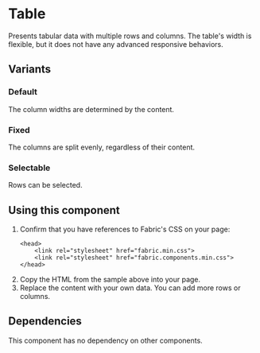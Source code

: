 # Table
Presents tabular data with multiple rows and columns. The table's width is flexible, but it does not have any advanced responsive behaviors.

## Variants

### Default
The column widths are determined by the content.
<!---
{{> Table props=TableExampleModel}}
--->

### Fixed
The columns are split evenly, regardless of their content.
<!---
{{> Table props=TableFixedExampleModel}}
--->

### Selectable
Rows can be selected.
<!---
{{> Table props=TableSelectableExampleModel}}
--->

## Using this component
1. Confirm that you have references to Fabric's CSS on your page:
    ```
    <head>
        <link rel="stylesheet" href="fabric.min.css">
        <link rel="stylesheet" href="fabric.components.min.css">
    </head>
    ```
2. Copy the HTML from the sample above into your page.
3. Replace the content with your own data. You can add more rows or columns.

## Dependencies
This component has no dependency on other components.

<!---
{{> TableExampleJS }}
--->
